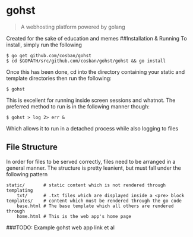 # gohst
> A webhosting platform powered by golang

Created for the sake of education and memes
##Installation & Running
To install, simply run the following

    $ go get github.com/cosban/gohst
    $ cd $GOPATH/src/github.com/cosban/gohst/gohst && go install

Once this has been done, cd into the directory containing your static and
template directories then run the following:

    $ gohst

This is excellent for running inside screen sessions and whatnot. The preferred
method to run is in the following manner though:

    $ gohst > log 2> err &

Which allows it to run in a detached process while also logging to files

## File Structure
In order for files to be served correctly, files need to be arranged in a
general manner. The structure is pretty leanient, but must fall under the
following pattern

    static/       # static content which is not rendered through templating
        txt/      # .txt files which are displayed inside a <pre> block
    templates/    # content which must be rendered through the go code
        base.html # The base template which all others are rendered through
        home.html # This is the web app's home page

###TODO: Example gohst web app link et al
